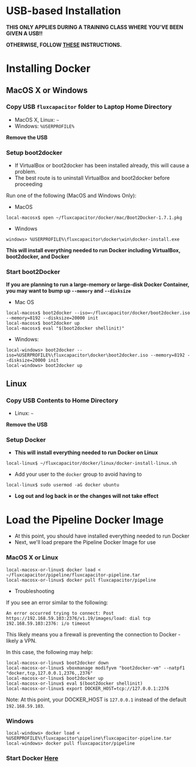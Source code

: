 # USB-based Installation
**THIS ONLY APPLIES DURING A TRAINING CLASS WHERE YOU'VE BEEN GIVEN A USB!!**

**OTHERWISE, FOLLOW [THESE](https://github.com/fluxcapacitor/pipeline/wiki/Start-Docker) INSTRUCTIONS.**

# Installing Docker
## MacOS X or Windows 
### Copy USB `fluxcapacitor` folder to Laptop Home Directory 
* MacOS X, Linux:  `~`
* Windows:  `%USERPROFILE%`

**Remove the USB**

### Setup boot2docker
* If VirtualBox or boot2docker has been installed already, this will cause a problem.
* The best route is to uninstall VirtualBox and boot2docker before proceeding

Run one of the following (MacOS and Windows Only):
* MacOS
```
local-macosx$ open ~/fluxcapacitor/docker/mac/Boot2Docker-1.7.1.pkg
``` 
* Windows
```
windows> %USERPROFILE%\fluxcapacitor\docker\win\docker-install.exe
```

**This will install everything needed to run Docker including VirtualBox, boot2docker, and Docker**

### Start boot2Docker

**If you are planning to run a large-memory or large-disk Docker Container, you may want to bump up `--memory` and `--disksize`**

* Mac OS
```
local-macosx$ boot2docker --iso=~/fluxcapacitor/docker/boot2docker.iso --memory=8192 --disksize=20000 init
local-macosx$ boot2docker up
local-macosx$ eval "$(boot2docker shellinit)"
``` 
* Windows:
```
local-windows> boot2docker --iso=%USERPROFILE%\fluxcapacitor\docker\boot2docker.iso --memory=8192 --disksize=20000 init
local-windows> boot2docker up
```

## Linux
### Copy USB Contents to Home Directory 
* Linux:  `~`

**Remove the USB**

### Setup Docker
* **This will install everything needed to run Docker on Linux**
```
local-linux$ ~/fluxcapacitor/docker/linux/docker-install-linux.sh
```
* Add your user to the `docker` group to avoid having to 
```
local-linux$ sudo usermod -aG docker ubuntu
```
* **Log out and log back in or the changes will not take effect**

# Load the Pipeline Docker Image 
* At this point, you should have installed everything needed to run Docker
* Next, we'll load prepare the Pipeline Docker Image for use

### MacOS X or Linux
```
local-macosx-or-linux$ docker load < ~/fluxcapacitor/pipeline/fluxcapacitor-pipeline.tar
local-macosx-or-linux$ docker pull fluxcapacitor/pipeline
``` 
* Troubleshooting

If you see an error similar to the following:
```
An error occurred trying to connect: Post https://192.168.59.103:2376/v1.19/images/load: dial tcp 192.168.59.103:2376: i/o timeout
```
This likely means you a firewall is preventing the connection to Docker - likely a VPN.

In this case, the following may help:
```
local-macosx-or-linux$ boot2docker down
local-macosx-or-linux$ vboxmanage modifyvm "boot2docker-vm" --natpf1 "docker,tcp,127.0.0.1,2376,,2376"
local-macosx-or-linux$ boot2docker up
local-macosx-or-linux$ eval $(boot2docker shellinit)
local-macosx-or-linux$ export DOCKER_HOST=tcp://127.0.0.1:2376
```
Note:  At this point, your DOCKER_HOST is `127.0.0.1` instead of the default `192.168.59.103`.

### Windows 
```
local-windows> docker load < %USERPROFILE%\fluxcapacitor\pipeline\fluxcapacitor-pipeline.tar
local-windows> docker pull fluxcapacitor/pipeline
``` 

### Start Docker [Here](https://github.com/fluxcapacitor/pipeline/wiki/Start-Docker)